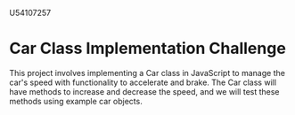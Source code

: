 U54107257
# Car Class Implementation Challenge

This project involves implementing a Car class in JavaScript to manage the car's speed with functionality to accelerate and brake. The Car class will have methods to increase and decrease the speed, and we will test these methods using example car objects.
